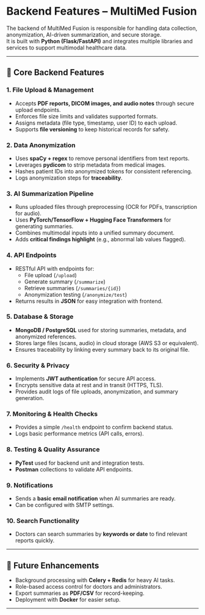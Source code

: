 # Backend Features – MultiMed Fusion

The backend of MultiMed Fusion is responsible for handling data collection, anonymization, AI-driven summarization, and secure storage.  
It is built with **Python (Flask/FastAPI)** and integrates multiple libraries and services to support multimodal healthcare data.

---

## 🔧 Core Backend Features

### 1. File Upload & Management
- Accepts **PDF reports, DICOM images, and audio notes** through secure upload endpoints.
- Enforces file size limits and validates supported formats.
- Assigns metadata (file type, timestamp, user ID) to each upload.
- Supports **file versioning** to keep historical records for safety.

### 2. Data Anonymization
- Uses **spaCy + regex** to remove personal identifiers from text reports.
- Leverages **pydicom** to strip metadata from medical images.
- Hashes patient IDs into anonymized tokens for consistent referencing.
- Logs anonymization steps for **traceability**.

### 3. AI Summarization Pipeline
- Runs uploaded files through preprocessing (OCR for PDFs, transcription for audio).
- Uses **PyTorch/TensorFlow + Hugging Face Transformers** for generating summaries.
- Combines multimodal inputs into a unified summary document.
- Adds **critical findings highlight** (e.g., abnormal lab values flagged).

### 4. API Endpoints
- RESTful API with endpoints for:
  - File upload (`/upload`)
  - Generate summary (`/summarize`)
  - Retrieve summaries (`/summaries/{id}`)
  - Anonymization testing (`/anonymize/test`)
- Returns results in **JSON** for easy integration with frontend.

### 5. Database & Storage
- **MongoDB / PostgreSQL** used for storing summaries, metadata, and anonymized references.
- Stores large files (scans, audio) in cloud storage (AWS S3 or equivalent).
- Ensures traceability by linking every summary back to its original file.

### 6. Security & Privacy
- Implements **JWT authentication** for secure API access.
- Encrypts sensitive data at rest and in transit (HTTPS, TLS).
- Provides audit logs of file uploads, anonymization, and summary generation.

### 7. Monitoring & Health Checks
- Provides a simple `/health` endpoint to confirm backend status.
- Logs basic performance metrics (API calls, errors).

### 8. Testing & Quality Assurance
- **PyTest** used for backend unit and integration tests.
- **Postman** collections to validate API endpoints.

### 9. Notifications
- Sends a **basic email notification** when AI summaries are ready.
- Can be configured with SMTP settings.

### 10. Search Functionality
- Doctors can search summaries by **keywords or date** to find relevant reports quickly.

---

## 📌 Future Enhancements
- Background processing with **Celery + Redis** for heavy AI tasks.
- Role-based access control for doctors and administrators.
- Export summaries as **PDF/CSV** for record-keeping.
- Deployment with **Docker** for easier setup.

---
